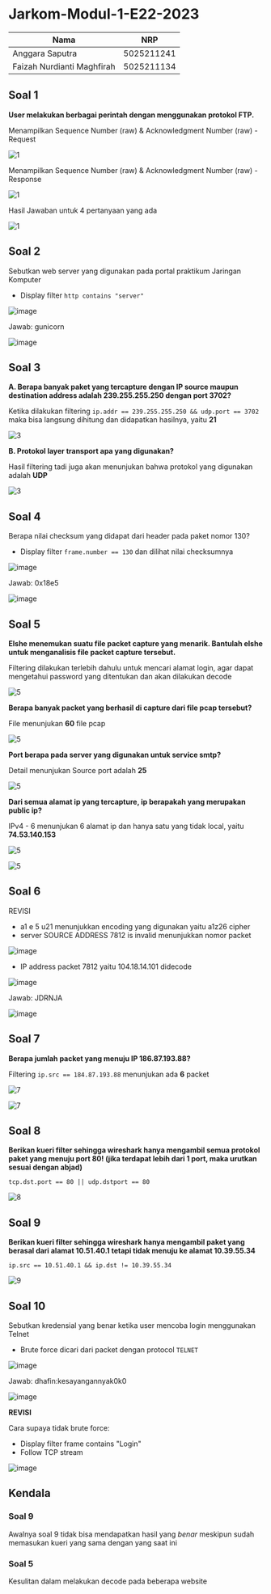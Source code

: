 # Jarkom-Modul-1-E22-2023

| Nama                       | NRP        |
| -------------------------- | ---------- |
| Anggara Saputra            | 5025211241 |
| Faizah Nurdianti Maghfirah | 5025211134 |

## Soal 1

**User melakukan berbagai perintah dengan menggunakan protokol FTP.**

Menampilkan Sequence Number (raw) & Acknowledgment Number (raw) - Request

![1](img/s.1.1.png)

Menampilkan Sequence Number (raw) & Acknowledgment Number (raw) - Response

![1](img/s.1.2.png)

Hasil Jawaban untuk 4 pertanyaan yang ada

![1](img/s.1.3.png)

## Soal 2

Sebutkan web server yang digunakan pada portal praktikum Jaringan Komputer

- Display filter `http contains "server"`

![image](https://github.com/fzhmghfrh/Jarkom-Modul-1-E22-2023/blob/main/img/s.2.1.png)

Jawab: gunicorn

![image](https://github.com/fzhmghfrh/Jarkom-Modul-1-E22-2023/blob/main/img/s.2.2.png)

## Soal 3

**A. Berapa banyak paket yang tercapture dengan IP source maupun destination address adalah 239.255.255.250 dengan port 3702?** 

Ketika dilakukan filtering `ip.addr == 239.255.255.250 && udp.port == 3702` maka bisa langsung dihitung dan didapatkan hasilnya, yaitu **21**

![3](img/s.3.1.png)

**B. Protokol layer transport apa yang digunakan?**

Hasil filtering tadi juga akan menunjukan bahwa protokol yang digunakan adalah **UDP**

![3](img/s.3.2_8_9.png)

## Soal 4

Berapa nilai checksum yang didapat dari header pada paket nomor 130?
- Display filter `frame.number == 130` dan dilihat nilai checksumnya

![image](https://github.com/fzhmghfrh/Jarkom-Modul-1-E22-2023/blob/main/img/s.4.1.png)

Jawab: 0x18e5

![image](https://github.com/fzhmghfrh/Jarkom-Modul-1-E22-2023/blob/main/img/s.4.2.png)

## Soal 5

**Elshe menemukan suatu file packet capture yang menarik. Bantulah elshe untuk menganalisis file packet capture tersebut.**

Filtering dilakukan terlebih dahulu untuk mencari alamat login, agar dapat mengetahui password yang ditentukan dan akan dilakukan decode

![5](img/s.5.1.png)

**Berapa banyak packet yang berhasil di capture dari file pcap tersebut?**

File menunjukan **60** file pcap

![5](img/s.5.2.png)

**Port berapa pada server yang digunakan untuk service smtp?**

Detail menunjukan Source port adalah **25**

![5](img/s.5.3.png)

**Dari semua alamat ip yang tercapture, ip berapakah yang merupakan public ip?** 

IPv4 - 6 menunjukan 6 alamat ip dan hanya satu yang tidak local, yaitu **74.53.140.153**

![5](img/s.5.4.png)

![5](img/s.5.5.png)

## Soal 6

REVISI

- a1 e 5 u21 menunjukkan encoding yang digunakan yaitu a1z26 cipher
- server SOURCE ADDRESS 7812 is invalid menunjukkan nomor packet

![image](https://github.com/fzhmghfrh/Jarkom-Modul-1-E22-2023/blob/main/img/s.6.1.png)

- IP address packet 7812 yaitu 104.18.14.101 didecode

![image](https://github.com/fzhmghfrh/Jarkom-Modul-1-E22-2023/blob/main/img/s.6.2.png)

Jawab: JDRNJA

![image](https://github.com/fzhmghfrh/Jarkom-Modul-1-E22-2023/blob/main/img/s.6.3.png)

## Soal 7

**Berapa jumlah packet yang menuju IP 186.87.193.88?**

Filtering `ip.src == 184.87.193.88` menunjukan ada **6** packet

![7](img/s.7.1.png)

![7](img/s.7.2.png)

## Soal 8

**Berikan kueri filter sehingga wireshark hanya mengambil semua protokol paket yang menuju port 80! (jika terdapat lebih dari 1 port, maka urutkan sesuai dengan abjad)**

`tcp.dst.port == 80 || udp.dstport == 80`

![8](img/s.3.2_8_9.png)

## Soal 9

**Berikan kueri filter sehingga wireshark hanya mengambil paket yang berasal dari alamat 10.51.40.1 tetapi tidak menuju ke alamat 10.39.55.34**

`ip.src == 10.51.40.1 && ip.dst != 10.39.55.34`

![9](img/s.3.2_8_9.png)

## Soal 10

Sebutkan kredensial yang benar ketika user mencoba login menggunakan Telnet
- Brute force dicari dari packet dengan protocol `TELNET`

![image](https://github.com/fzhmghfrh/Jarkom-Modul-1-E22-2023/blob/main/img/s.10.1.png)

Jawab: dhafin:kesayangannyak0k0

![image](https://github.com/fzhmghfrh/Jarkom-Modul-1-E22-2023/blob/main/img/s.10.3.png)

**REVISI**

Cara supaya tidak brute force: 
- Display filter frame contains "Login"
- Follow TCP stream

![image](https://github.com/fzhmghfrh/Jarkom-Modul-1-E22-2023/blob/main/img/s.10.2.png)


## Kendala

### Soal 9

Awalnya soal 9 tidak bisa mendapatkan hasil yang *benar* meskipun sudah memasukan kueri yang sama dengan yang saat ini

### Soal 5

Kesulitan dalam melakukan decode pada beberapa website
